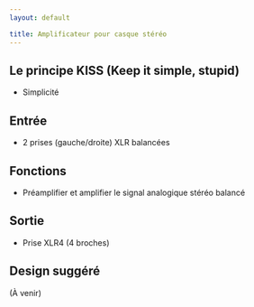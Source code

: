 ```yaml
---
layout: default

title: Amplificateur pour casque stéréo
---
```


<div class="container">

## Le principe KISS (Keep it simple, stupid)

* Simplicité

## Entrée

* 2 prises (gauche/droite) XLR balancées

## Fonctions

* Préamplifier et amplifier le signal analogique stéréo balancé

## Sortie

* Prise XLR4 (4 broches)

## Design suggéré

(À venir)


</div>
